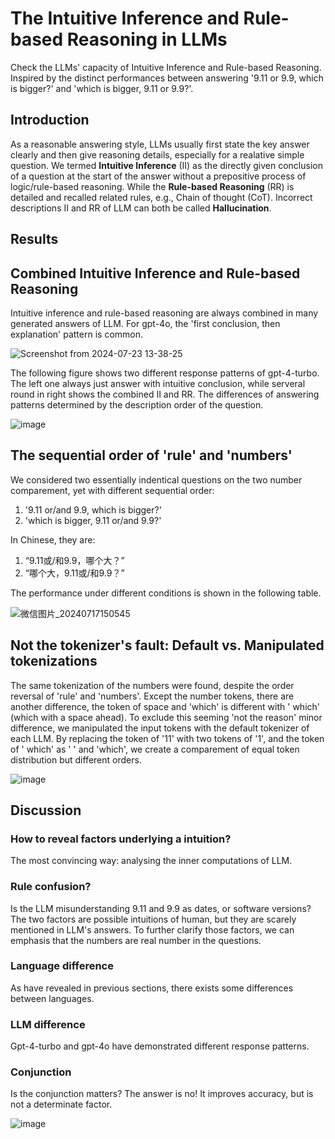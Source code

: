 # The Intuitive Inference and Rule-based Reasoning in LLMs
Check the LLMs' capacity of Intuitive Inference and Rule-based Reasoning. Inspired by the distinct performances between answering '9.11 or 9.9, which is bigger?'  and 'which is bigger, 9.11 or 9.9?'.

## Introduction
As a reasonable answering style, LLMs usually first state the key answer clearly and then give reasoning details, especially for a realative simple question. We termed **Intuitive Inference** (II) as the directly given conclusion of a question at the start of the answer without a prepositive process of logic/rule-based reasoning. While the **Rule-based Reasoning** (RR) is detailed and recalled related rules, e.g., Chain of thought (CoT). Incorrect descriptions II and RR of LLM can both be called **Hallucination**.

## Results
## Combined Intuitive Inference and Rule-based Reasoning
Intuitive inference and rule-based reasoning are always combined in many generated answers of LLM. For gpt-4o, the 'first conclusion, then explanation' pattern is common.

![Screenshot from 2024-07-23 13-38-25](https://github.com/user-attachments/assets/598f0404-bd60-4fe5-82df-0211ca82a9cb)


The following figure shows two different response patterns of gpt-4-turbo. The left one always just answer with intuitive conclusion, while serveral round in right shows the combined II and RR. The differences of answering patterns determined by the description order of the question.

![image](https://github.com/user-attachments/assets/83425386-274d-46dc-800c-9ddbcc15023c)



## The sequential order of 'rule' and 'numbers'
We considered two essentially indentical questions on the two number comparement, yet with different sequential order:
1. '9.11 or/and 9.9, which is bigger?'
2. 'which is bigger, 9.11 or/and 9.9?'

In Chinese, they are:
1. “9.11或/和9.9，哪个大？”
2. “哪个大，9.11或/和9.9？”

The performance under different conditions is shown in the following table.

![微信图片_20240717150545](https://github.com/user-attachments/assets/c845798a-d023-4f93-817a-3394522fcad0)


## Not the tokenizer's fault: Default vs. Manipulated tokenizations
The same tokenization of the numbers were found, despite the order reversal of 'rule' and 'numbers'. Except the number tokens, there are another difference, the token of space and 'which' is different with ' which' (which with a space ahead). To exclude this seeming 'not the reason' minor difference, we manipulated the input tokens with the default tokenizer of each LLM. By replacing the token of '11' with two tokens of '1', and the token of ' which' as ' ' and 'which', we create a comparement of equal token distribution but different orders.

![image](https://github.com/user-attachments/assets/e4ade3b1-1f54-4fe4-97bb-cfc8b4e6f11c)


## Discussion

### How to reveal factors underlying a intuition?
The most convincing way: analysing the inner computations of LLM.

### Rule confusion?
Is the LLM misunderstanding 9.11 and 9.9 as dates, or software versions? The two factors are possible intuitions of human, but they are scarely mentioned in LLM's answers. To further clarify those factors, we can emphasis that the numbers are real number in the questions.

### Language difference
As have revealed in previous sections, there exists some differences between languages.

### LLM difference
Gpt-4-turbo and gpt-4o have demonstrated different response patterns.

### Conjunction
Is the conjunction matters? The answer is no! It improves accuracy, but is not a determinate factor.

![image](https://github.com/user-attachments/assets/924168d2-83e2-4b29-b8db-746cf1a3a32a)

